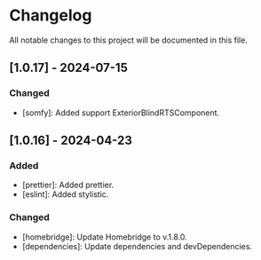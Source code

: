 # Changelog

All notable changes to this project will be documented in this file.

## [1.0.17] - 2024-07-15

### Changed

- [somfy]: Added support ExteriorBlindRTSComponent.

## [1.0.16] - 2024-04-23

### Added

- [prettier]: Added prettier.
- [eslint]: Added stylistic.

### Changed

- [homebridge]: Update Homebridge to v.1.8.0.
- [dependencies]: Update dependencies and devDependencies.

<!-- Commented out section
## [1.1.2] - 2024-03-08

### Added

- [Feature 1]: Description of the feature.
- [Feature 2]: Description of the feature.

### Changed

- [Feature 3]: Description of the change.
- [Feature 4]: Description of the change.

### Deprecated

- [Feature 5]: Description of the deprecation.

### Removed

- [Feature 6]: Description of the removal.

### Fixed

- [Bug 1]: Description of the bug fix.
- [Bug 2]: Description of the bug fix.

### Security

- [Security 1]: Description of the security improvement.
-->

